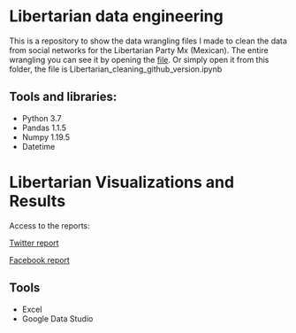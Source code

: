 # Libertarian data engineering
This is a repository to show the data wrangling files I made to clean the data from social networks for the Libertarian Party Mx (Mexican).
The entire wrangling you can see it by opening the [file](https://github.com/JorgePablol/Libertarian-Wrangling/blob/main/Libertarian_cleaning_github_version.ipynb). Or simply open it from this folder, the file is Libertarian_cleaning_github_version.ipynb

## Tools and libraries:
  * Python 3.7
  * Pandas 1.1.5
  * Numpy 1.19.5
  * Datetime

# Libertarian Visualizations and Results
Access to the reports:

[Twitter report](https://tinyurl.com/twitterReportPlib)

[Facebook report](https://tinyurl.com/fbReportPlib)

## Tools
  * Excel
  * Google Data Studio

